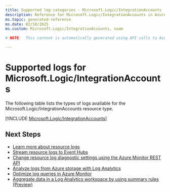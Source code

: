 ```yaml
---
title: Supported log categories - Microsoft.Logic/IntegrationAccounts
description: Reference for Microsoft.Logic/IntegrationAccounts in Azure Monitor Logs.
ms.topic: generated-reference
ms.date: 02/18/2025
ms.custom: Microsoft.Logic/IntegrationAccounts, naam

# NOTE:  This content is automatically generated using API calls to Azure. Any edits made on these files will be overwritten in the next run of the script. 

---
```





# Supported logs for Microsoft.Logic/IntegrationAccounts  
The following table lists the types of logs available for the Microsoft.Logic/IntegrationAccounts resource type.
  

  
[!INCLUDE [Microsoft.Logic/IntegrationAccounts](~/reusable-content/ce-skilling/azure/includes/azure-monitor/reference/logs/microsoft-logic-integrationaccounts-logs-include.md)]  
  

## Next Steps

* [Learn more about resource logs](/azure/azure-monitor/essentials/platform-logs-overview)
* [Stream resource logs to Event Hubs](/azure/azure-monitor/essentials/resource-logs#send-to-azure-event-hubs)
* [Change resource log diagnostic settings using the Azure Monitor REST API](/rest/api/monitor/diagnosticsettings)
* [Analyze logs from Azure storage with Log Analytics](/azure/azure-monitor/essentials/resource-logs#send-to-log-analytics-workspace)
* [Optimize log queries in Azure Monitor](/azure/azure-monitor/logs/query-optimization)
* [Aggregate data in a Log Analytics workspace by using summary rules (Preview)](/azure/azure-monitor/logs/summary-rules)